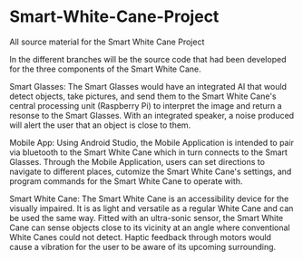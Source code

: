 # Smart-White-Cane-Project
All source material for the Smart White Cane Project

In the different branches will be the source code that had been developed for the three components of the Smart White Cane.

Smart Glasses: The Smart Glasses would have an integrated AI that would detect objects, take pictures, and send them to the Smart White Cane's central processing unit (Raspberry Pi) to interpret the image and return a resonse to the Smart Glasses. With an integrated speaker, a noise produced will alert the user that an object is close to them.

Mobile App: Using Android Studio, the Mobile Application is intended to pair via bluetooth to the Smart White Cane which in turn connects to the Smart Glasses. Through the Mobile Application, users can set directions to navigate to different places, cutomize the Smart White Cane's settings, and program commands for the Smart White Cane to operate with.

Smart White Cane: The Smart White Cane is an accessibility device for the visually impaired. It is as light and versatile as a regular White Cane and can be used the same way. Fitted with an ultra-sonic sensor, the Smart White Cane can sense objects close to its vicinity at an angle where conventional White Canes could not detect. Haptic feedback through motors would cause a vibration for the user to be aware of its upcoming surrounding. 
